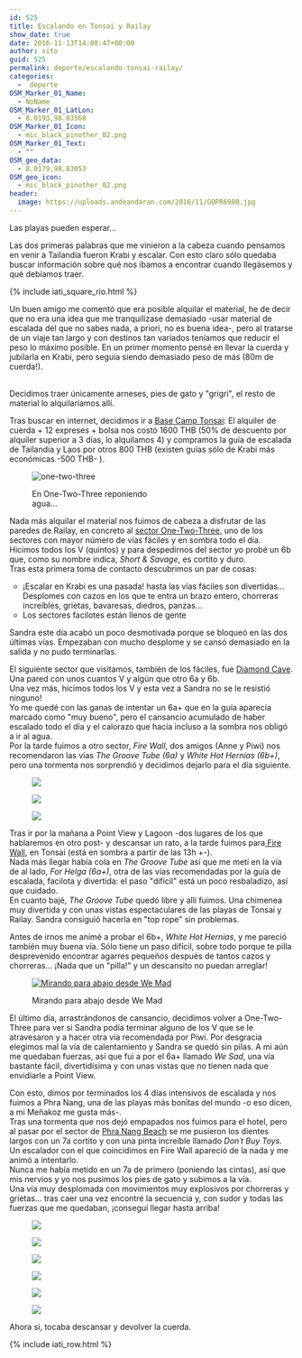 ```yaml
---
id: 525
title: Escalando en Tonsai y Railay
show_date: true
date: 2016-11-13T14:08:47+00:00
author: sito
guid: 525
permalink: deporte/escalando-tonsai-railay/
categories:
  -  deporte
OSM_Marker_01_Name:
  - NoName
OSM_Marker_01_LatLon:
  - 8.0193,98.83568
OSM_Marker_01_Icon:
  - mic_black_pinother_02.png
OSM_Marker_01_Text:
  - ""
OSM_geo_data:
  - 8.0179,98.83053
OSM_geo_icon:
  - mic_black_pinother_02.png
header:
  image: https://uploads.andeandaran.com/2016/11/GOPR6980.jpg
---
```

Las playas pueden esperar...


  Las dos primeras palabras que me vinieron a la cabeza cuando pensamos en venir a Tailandia fueron Krabi y escalar. Con esto claro sólo quedaba buscar información sobre qué nos íbamos a encontrar cuando llegásemos y qué debíamos traer.<!--more-->
  

  {% include iati_square_rio.html %}
  
  Un buen amigo me comentó que era posible alquilar el material, he de decir que no era una idea que me tranquilizase demasiado -usar material de escalada del que no sabes nada, a priori, no es buena idea-, pero al tratarse de un viaje tan largo y con destinos tan variados teníamos que reducir el peso lo máximo posible. En un primer momento pensé en llevar la cuerda y jubilarla en Krabi, pero seguía siendo demasiado peso de más (80m de cuerda!).
  
  <br /> Decidimos traer únicamente arneses, pies de gato y "grigri", el resto de material lo alquilaríamos allí.



  Tras buscar en internet, decidimos ir a <a href="http://basecamptonsai.com" target="_blank" rel="noopener">Base Camp Tonsai</a>: El alquiler de cuerda + 12 expreses + bolsa nos costó 1600 THB (50% de descuento por alquiler superior a 3 días, lo alquilamos 4) y compramos la guía de escalada de Tailandia y Laos por otros 800 THB (existen guías sólo de Krabi más económicas -500 THB- ).
<figure id="attachment_512" style="width: 250px" class="wp-caption alignleft">

<img src="https://uploads.andeandaran.com/2016/11/GOPR5937.jpg" alt="one-two-three"  /> <figcaption class="wp-caption-text">En One-Two-Three reponiendo agua...</figcaption></figure> 


  Nada más alquilar el material nos fuimos de cabeza a disfrutar de las paredes de Railay, en concreto al <a href="https://www.thecrag.com/climbing/thailand/krabi/area/15687337" target="_blank" rel="noopener">sector One-Two-Three</a>, uno de los sectores con mayor número de vías fáciles y en sombra todo el día.<br /> Hicimos todos los V (quintos) y para despedirnos del sector yo probé un 6b que, como su nombre indica, <em>Short & Savage</em>, es cortito y duro.<br /> Tras esta primera toma de contacto descubrimos un par de cosas:


<ul style="list-style-type: circle;">
  <li>
    ¡Escalar en Krabi es una pasada! hasta las vías fáciles son divertidas... Desplomes con cazos en los que te entra un brazo entero, chorreras increíbles, grietas, bavaresas, diedros, panzas...
  </li>
  <li>
    Los sectores facilotes están llenos de gente
  </li>
</ul>

Sandra este día acabó un poco desmotivada porque se bloqueó en las dos últimas vías. Empezaban con mucho desplome y se cansó demasiado en la salida y no pudo terminarlas.


El siguiente sector que visitamos, también de los fáciles, fue <a href="https://www.thecrag.com/climbing/thailand/krabi/area/13949929" target="_blank" rel="noopener">Diamond Cave</a>. Una pared con unos cuantos V y algún que otro 6a y 6b.<br /> Una vez más, hicimos todos los V y esta vez a Sandra no se le resistió ninguno!<br /> Yo me quedé con las ganas de intentar un 6a+ que en la guía aparecía marcado como "muy bueno", pero el cansancio acumulado de haber escalado todo el día y el calorazo que hacía incluso a la sombra nos obligó a ir al agua.<br /> Por la tarde fuimos a otro sector, <em>Fire Wall</em>, dos amigos (Anne y Piwi) nos recomendaron las vías <em>The Groove Tube (6a)</em> y <em>White Hot Hernias (6b+)</em>, pero una tormenta nos sorprendió y decidimos dejarlo para el día siguiente.


<div id='gallery-10' class='gallery galleryid-525 gallery-columns-3 gallery-size-wcfixedheightsmall'>
  <figure > 
  
  <div>
    <a href='https://uploads.andeandaran.com/2016/11/GOPR6989.jpg'><img src="https://uploads.andeandaran.com/2016/11/GOPR6989.jpg"  /></a>
  </div></figure><figure > 
  
  <div>
    <a href='https://uploads.andeandaran.com/2016/11/GOPR6987.jpg'><img src="https://uploads.andeandaran.com/2016/11/GOPR6987.jpg"  /></a>
  </div></figure><figure > 
  
  <div>
    <a href='https://uploads.andeandaran.com/2016/11/GOPR6999.jpg'><img src="https://uploads.andeandaran.com/2016/11/GOPR6999.jpg"  /></a>
  </div></figure>
</div>


  Tras ir por la mañana a Point View y Lagoon -dos lugares de los que hablaremos en otro post- y descansar un rato, a la tarde fuimos para<a href="https://www.thecrag.com/climbing/thailand/krabi/area/15688129" target="_blank" rel="noopener"> Fire Wall</a>, en Tonsai (está en sombra a partir de las 13h +-).<br /> Nada más llegar había cola en <em>The Groove Tube</em> así que me metí en la vía de al lado, <em>For Helga (6a+)</em>, otra de las vías recomendadas por la guía de escalada, facilota y divertida: el paso "difícil" está un poco resbaladizo, así que cuidado.<br /> En cuanto bajé, <em>The Groove Tube</em> quedó libre y allí fuimos. Una chimenea muy divertida y con unas vistas espectaculares de las playas de Tonsai y Railay. Sandra consiguió hacerla en "top rope" sin problemas.



    
    
  Antes de irnos me animé a probar el 6b+, <em>White Hot Hernias</em>, y me pareció también muy buena vía. Sólo tiene un paso difícil, sobre todo porque te pilla desprevenido encontrar agarres pequeños después de tantos cazos y chorreras... ¡Nada que un "pilla!" y un descansito no puedan arreglar!
<figure id="attachment_536" >

<a href="https://uploads.andeandaran.com/2016/11/GOPR7024.jpg" target="_blank" rel="noopener"><img class="wp-image-536 size-medium" src="https://uploads.andeandaran.com/2016/11/GOPR7024.jpg" alt="Mirando para abajo desde We Mad" /></a><figcaption class="wp-caption-text">Mirando para abajo desde We Mad</figcaption></figure> 


  El último día, arrastrándonos de cansancio, decidimos volver a One-Two-Three para ver si Sandra podía terminar alguno de los V que se le atravesaron y a hacer otra vía recomendada por Piwi. Por desgracia elegimos mal la vía de calentamiento y Sandra se quedó sin pilas. A mi aún me quedaban fuerzas, así que fui a por el 6a+ llamado <em>We Sad</em>, una vía bastante fácil, divertidísima y con unas vistas que no tienen nada que envidiarle a Point View.



  Con esto, dimos por terminados los 4 días intensivos de escalada y nos fuimos a Phra Nang, una de las playas más bonitas del mundo -o eso dicen, a mi Meñakoz me gusta más-.<br /> Tras una tormenta que nos dejó empapados nos fuimos para el hotel, pero al pasar por el sector de <a href="https://www.thecrag.com/climbing/thailand/krabi/area/27628014" target="_blank" rel="noopener">Phra Nang Beach</a> se me pusieron los dientes largos con un 7a cortito y con una pinta increíble llamado <em>Don´t Buy Toys</em>.<br /> Un escalador con el que coincidimos en Fire Wall apareció de la nada y me animó a intentarlo.<br /> Nunca me había metido en un 7a de primero (poniendo las cintas), así que mis nervios y yo nos pusimos los pies de gato y subimos a la vía.<br /> Una vía muy desplomada con movimientos muy explosivos por chorreras y grietas... tras caer una vez encontré la secuencia y, con sudor y todas las fuerzas que me quedaban, ¡conseguí llegar hasta arriba!


<div id='gallery-11' class='gallery galleryid-525 gallery-columns-3 gallery-size-wccarouselsmall'>
  <figure > 
  
  <div>
    <a href='https://uploads.andeandaran.com/2016/11/MG_9553.jpg'><img src="https://uploads.andeandaran.com/2016/11/MG_9553.jpg" class="attachment-wccarouselsmall size-wccarouselsmall" /></a>
  </div></figure><figure > 
  
  <div>
    <a href='https://uploads.andeandaran.com/2016/11/MG_9555.jpg'><img src="https://uploads.andeandaran.com/2016/11/MG_9555.jpg" class="attachment-wccarouselsmall size-wccarouselsmall" /></a>
  </div></figure><figure > 
  
  <div>
    <a href='https://uploads.andeandaran.com/2016/11/MG_9556.jpg'><img src="https://uploads.andeandaran.com/2016/11/MG_9556.jpg" class="attachment-wccarouselsmall size-wccarouselsmall" /></a>
  </div></figure><figure > 
  
  <div>
    <a href='https://uploads.andeandaran.com/2016/11/MG_9559.jpg'><img src="https://uploads.andeandaran.com/2016/11/MG_9559.jpg" class="attachment-wccarouselsmall size-wccarouselsmall" /></a>
  </div></figure><figure > 
  
  <div class='gallery-icon portrait'>
    <a href='https://uploads.andeandaran.com/2016/11/MG_9560.jpg'><img src="https://uploads.andeandaran.com/2016/11/MG_9560.jpg" class="attachment-wccarouselsmall size-wccarouselsmall" /></a>
  </div></figure><figure > 
  
  <div>
    <a href='https://uploads.andeandaran.com/2016/11/MG_9562.jpg'><img src="https://uploads.andeandaran.com/2016/11/MG_9562.jpg" class="attachment-wccarouselsmall size-wccarouselsmall" /></a>
  </div></figure>
</div>

Ahora si, tocaba descansar y devolver la cuerda.

{% include iati_row.html %}
